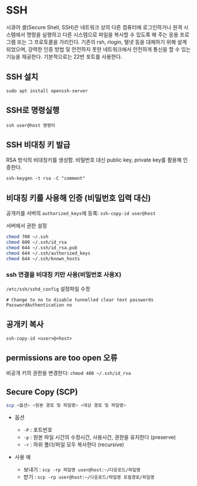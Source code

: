 # SSH

시큐어 셸(Secure Shell, SSH)은 네트워크 상의 다른 컴퓨터에 로그인하거나 원격 시스템에서 명령을 실행하고 다른 시스템으로 파일을 복사할 수 있도록 해 주는 응용 프로그램 또는 그 프로토콜을 가리킨다. 기존의 rsh, rlogin, 텔넷 등을 대체하기 위해 설계되었으며, 강력한 인증 방법 및 안전하지 못한 네트워크에서 안전하게 통신을 할 수 있는 기능을 제공한다. 기본적으로는 22번 포트를 사용한다.

## SSH 설치

`sudo apt install openssh-server`

## SSH로 명령실행

`ssh user@host 명령어`

## SSH 비대칭 키 발급

RSA 방식의 비대칭키를 생성함. 비밀번호 대신 public key, private key를 활용해 인증한다.

`ssh-keygen -t rsa -C "comment"`

## 비대칭 키를 사용해 인증 (비밀번호 입력 대신)

공개키를 서버의 `authorized_keys`에 등록: `ssh-copy-id user@host`

서버에서 권한 설정

```sh
chmod 700 ~/.ssh
chmod 600 ~/.ssh/id_rsa
chmod 644 ~/.ssh/id_rsa.pub  
chmod 644 ~/.ssh/authorized_keys
chmod 644 ~/.ssh/known_hosts
```

### ssh 연결을 비대칭 키만 사용(비밀번호 사용X)

`/etc/ssh/sshd_config` 설정파일 수정

```text
# Change to no to disable tunnelled clear text passwords
PasswordAuthentication no
```

## 공개키 복사

`ssh-copy-id <user>@<host>`

## permissions are too open 오류

비공개 키의 권한을 변경한다: `chmod 400 ~/.ssh/id_rsa`

## Secure Copy (SCP)

```sh
scp <옵션> <원본 경로 및 파일명> <대상 경로 및 파일명>
```

- 옵션
  - `-P` : 포트번호
  - `-p` : 원본 파일 시간의 수정시간, 사용시간, 권한을 유지한다 (preserve)
  - `-r` : 하위 폴더/파일 모두 복사한다 (recursive)

- 사용 예
  - 보내기 : `scp -rp 파일명 user@host:~/다운로드/파일명`
  - 받기 : `scp -rp user@host:~/다운로드/파일명 로컬경로/파일명`
